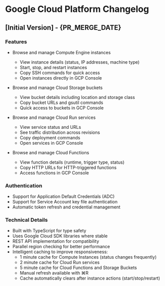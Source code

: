 # Google Cloud Platform Changelog

## [Initial Version] - {PR_MERGE_DATE}

### Features
- Browse and manage Compute Engine instances
  - View instance details (status, IP addresses, machine type)
  - Start, stop, and restart instances
  - Copy SSH commands for quick access
  - Open instances directly in GCP Console

- Browse and manage Cloud Storage buckets
  - View bucket details including location and storage class
  - Copy bucket URLs and gsutil commands
  - Quick access to buckets in GCP Console

- Browse and manage Cloud Run services
  - View service status and URLs
  - See traffic distribution across revisions
  - Copy deployment commands
  - Open services in GCP Console

- Browse and manage Cloud Functions
  - View function details (runtime, trigger type, status)
  - Copy HTTP URLs for HTTP-triggered functions
  - Access functions in GCP Console

### Authentication
- Support for Application Default Credentials (ADC)
- Support for Service Account key file authentication
- Automatic token refresh and credential management

### Technical Details
- Built with TypeScript for type safety
- Uses Google Cloud SDK libraries where stable
- REST API implementation for compatibility
- Parallel region checking for better performance
- Intelligent caching to improve responsiveness:
  - 1 minute cache for Compute Instances (status changes frequently)
  - 2 minute cache for Cloud Run services
  - 5 minute cache for Cloud Functions and Storage Buckets
  - Manual refresh available with ⌘R
  - Cache automatically clears after instance actions (start/stop/restart)
